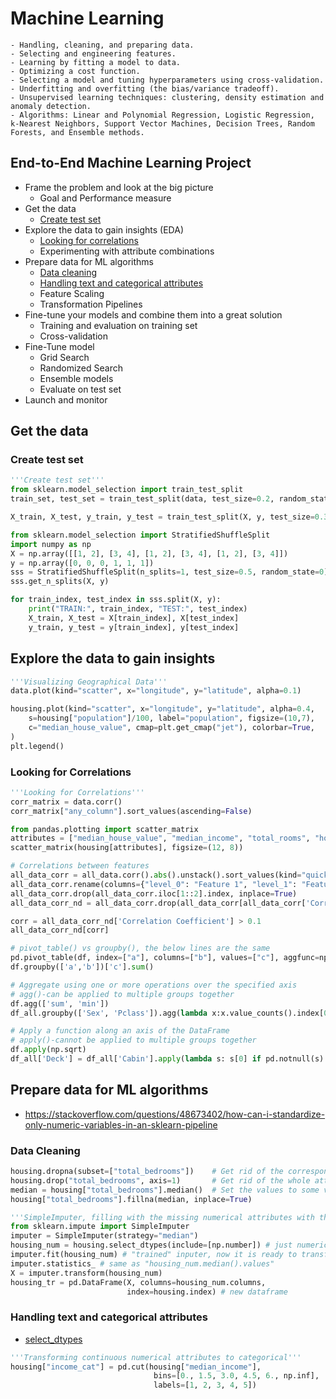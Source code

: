# Machine Learning

    - Handling, cleaning, and preparing data.
    - Selecting and engineering features.
    - Learning by fitting a model to data.
    - Optimizing a cost function.
    - Selecting a model and tuning hyperparameters using cross-validation.
    - Underfitting and overfitting (the bias/variance tradeoff).
    - Unsupervised learning techniques: clustering, density estimation and anomaly detection.
    - Algorithms: Linear and Polynomial Regression, Logistic Regression, k-Nearest Neighbors, Support Vector Machines, Decision Trees, Random Forests, and Ensemble methods.
<!-- 
it should include:
- important tips, notes
- code snippets which are usefull when starting new projects
- pipelines, ml models codes

So, here I will include:
End-to-End Machine Learning Project step by step code snippets and notes, section by section. When I will create new project, so that I can refer to any section I stuck.
-->

## End-to-End Machine Learning Project
- Frame the problem and look at the big picture
    - Goal and Performance measure
- Get the data
    - [Create test set](#Create-test-set)
- Explore the data to gain insights (EDA)
    - [Looking for correlations](#Looking-for-Correlations)
    - Experimenting with attribute combinations
- Prepare data for ML algorithms
    - [Data cleaning](#Data-cleaning)
    - [Handling text and categorical attributes](#Handling-text-and-categorical-attributes)
    - Feature Scaling
    - Transformation Pipelines
- Fine-tune your models and combine them into a great solution
    - Training and evaluation on training set
    - Cross-validation
- Fine-Tune model
    - Grid Search
    - Randomized Search
    - Ensemble models
    - Evaluate on test set
- Launch and monitor

## Get the data
### Create test set
```py
'''Create test set'''
from sklearn.model_selection import train_test_split
train_set, test_set = train_test_split(data, test_size=0.2, random_state=42)
```
```py
X_train, X_test, y_train, y_test = train_test_split(X, y, test_size=0.33, random_state=42)
```
```py
from sklearn.model_selection import StratifiedShuffleSplit
import numpy as np
X = np.array([[1, 2], [3, 4], [1, 2], [3, 4], [1, 2], [3, 4]])
y = np.array([0, 0, 0, 1, 1, 1])
sss = StratifiedShuffleSplit(n_splits=1, test_size=0.5, random_state=0)
sss.get_n_splits(X, y) 

for train_index, test_index in sss.split(X, y):
    print("TRAIN:", train_index, "TEST:", test_index)
    X_train, X_test = X[train_index], X[test_index]
    y_train, y_test = y[train_index], y[test_index]
```

## Explore the data to gain insights
```py
'''Visualizing Geographical Data'''
data.plot(kind="scatter", x="longitude", y="latitude", alpha=0.1)
```
```py
housing.plot(kind="scatter", x="longitude", y="latitude", alpha=0.4,
    s=housing["population"]/100, label="population", figsize=(10,7),
    c="median_house_value", cmap=plt.get_cmap("jet"), colorbar=True,
)
plt.legend()
```
### Looking for Correlations
```py
'''Looking for Correlations'''
corr_matrix = data.corr()
corr_matrix["any_column"].sort_values(ascending=False)

from pandas.plotting import scatter_matrix
attributes = ["median_house_value", "median_income", "total_rooms", "housing_median_age"]
scatter_matrix(housing[attributes], figsize=(12, 8))
```
```py
# Correlations between features
all_data_corr = all_data.corr().abs().unstack().sort_values(kind="quicksort", ascending=False).reset_index()
all_data_corr.rename(columns={"level_0": "Feature 1", "level_1": "Feature 2", 0: 'Correlation Coefficient'}, inplace=True)
all_data_corr.drop(all_data_corr.iloc[1::2].index, inplace=True)
all_data_corr_nd = all_data_corr.drop(all_data_corr[all_data_corr['Correlation Coefficient'] == 1.0].index)

corr = all_data_corr_nd['Correlation Coefficient'] > 0.1
all_data_corr_nd[corr]
```
```py
# pivot_table() vs groupby(), the below lines are the same
pd.pivot_table(df, index=["a"], columns=["b"], values=["c"], aggfunc=np.sum)
df.groupby(['a','b'])['c'].sum()
```
```py
# Aggregate using one or more operations over the specified axis
# agg()-can be applied to multiple groups together
df.agg(['sum', 'min'])
df_all.groupby(['Sex', 'Pclass']).agg(lambda x:x.value_counts().index[0])['Embarked'] 

# Apply a function along an axis of the DataFrame
# apply()-cannot be applied to multiple groups together 
df.apply(np.sqrt)
df_all['Deck'] = df_all['Cabin'].apply(lambda s: s[0] if pd.notnull(s) else 'M')
```

## Prepare data for ML algorithms
- https://stackoverflow.com/questions/48673402/how-can-i-standardize-only-numeric-variables-in-an-sklearn-pipeline
### Data Cleaning
```py
housing.dropna(subset=["total_bedrooms"])    # Get rid of the corresponding districts
housing.drop("total_bedrooms", axis=1)       # Get rid of the whole attribute
median = housing["total_bedrooms"].median()  # Set the values to some value (zero, mean, median)
housing["total_bedrooms"].fillna(median, inplace=True)
```
```py
'''SimpleImputer, filling with the missing numerical attributes with the "median"'''
from sklearn.impute import SimpleImputer
imputer = SimpleImputer(strategy="median")
housing_num = housing.select_dtypes(include=[np.number]) # just numerical attributes
imputer.fit(housing_num) # "trained" inputer, now it is ready to transform the training set by replacing missing values with the learned medians
imputer.statistics_ # same as "housing_num.median().values"
X = imputer.transform(housing_num)
housing_tr = pd.DataFrame(X, columns=housing_num.columns,
                          index=housing.index) # new dataframe
```

### Handling text and categorical attributes
- [select_dtypes](https://pandas.pydata.org/docs/reference/api/pandas.DataFrame.select_dtypes.html)
```py
'''Transforming continuous numerical attributes to categorical'''
housing["income_cat"] = pd.cut(housing["median_income"], 
                                bins=[0., 1.5, 3.0, 4.5, 6., np.inf], 
                                labels=[1, 2, 3, 4, 5])
```
